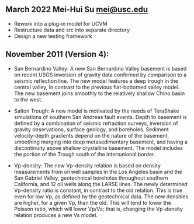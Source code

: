 ## March 2022  Mei-Hui Su <mei@usc.edu>
* Rework into a plug-in model for UCVM 
* Restructure data and src into separate directory
* Design a new testing framework

## November 2011 (Version 4):

* San Bernardino Valley: A new San Bernardino Valley basement is based on recent 
USGS inversion of gravity data confirmed by comparison to a seismic reflection 
line. The new model features a deep trough in the central valley, in contrast 
to the previous flat-bottomed valley model. The new basement joins smoothly to 
the relatively shallow Chino basin to the west.

* Salton Trough: A new model is motivated by the needs of TeraShake simulations 
of southern San Andreas fault events. Depth to basement is defined by a 
combination of seismic refraction surveys, inversion of gravity observations, 
surface geology, and boreholes. Sediment velocity-depth gradients depend on 
the nature of the basement, smoothing merging into deep metasedimentary 
basement, and having a discontinuity above shallow crystalline basement. The 
model includes the portion of the Trough south of the international border.

* Vp-density: The new Vp-density relation is based on density measurements 
from oil well samples in the Los Angeles basin and the San Gabriel Valley, 
geotechnical boreholes throughout southern California, and 12 oil wells along 
the LARSE lines. The newly determined Vp-density ratio is constant, in contrast
to the old relation. This is true even for low Vp, as defined by the 
geotechnical data. The new densities are higher, for a given Vp, than the old. 
This will tend to lower the Poisson ratio, which will lower Vp/Vs; that is, 
changing the Vp-density relation produces a new Vs model.

